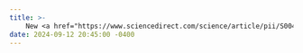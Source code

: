 ```yaml
---
title: >-
    New <a href="https://www.sciencedirect.com/science/article/pii/S004313542401340X?via%3Dihub" target="_blank">Paper</a> accepted in Water Research Journal: _Disinfectant control in drinking water networks: Integrating advection–dispersion–reaction models and byproduct constraints_.
date: 2024-09-12 20:45:00 -0400
---
```

